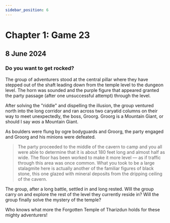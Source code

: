 ```yaml
---
sidebar_position: 6
---
```


# Chapter 1: Game 23

## 8 June 2024

### Do you want to get rocked?

The group of adventurers stood at the central pillar where they have stepped out of the shaft leading down from the temple level to the dungeon level. The horn was sounded and the purple figure that appeared granted the party passage (after one unsuccessful attempt) through the level.

After solving the "riddle" and dispelling the illusion, the group ventured north into the long corridor and ran across two caryatid columns on their way to meet unexpectedly, the boss, Groorg. Groorg is a Mountain Giant, or should I say _was_ a Mountain Giant.

As boulders were flung by ogre bodyguards and Groorg, the party engaged and Groorg and his minions were defeated.

> The party proceeded to the middle of the cavern to camp and you all were able to determine that it is about 180 feet long and almost half as wide. The floor has been worked to make it more level — as if traffic through this area was once common. What you took to be a large stalagmite here is actually another of the familiar figures of black stone, this one glazed with mineral deposits from the dripping ceiling of the cavern.

The group, after a long battle, settled in and long rested. WIll the group carry on and explore the rest of the level they currently reside in? Will the group finally solve the mystery of the temple?

Who knows what more the Forgotten Temple of Tharizdun holds for these mighty adventurers!
